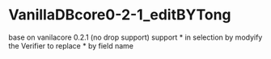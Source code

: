 # VanillaDBcore0-2-1_editBYTong
base on vanilacore 0.2.1 (no drop support)
support * in selection by modyify the Verifier to replace * by field name
